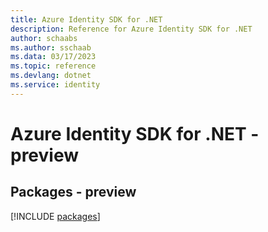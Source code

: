 ```yaml
---
title: Azure Identity SDK for .NET
description: Reference for Azure Identity SDK for .NET
author: schaabs
ms.author: sschaab
ms.data: 03/17/2023
ms.topic: reference
ms.devlang: dotnet
ms.service: identity
---
```

# Azure Identity SDK for .NET - preview
## Packages - preview
[!INCLUDE [packages](identity-index.md)]
